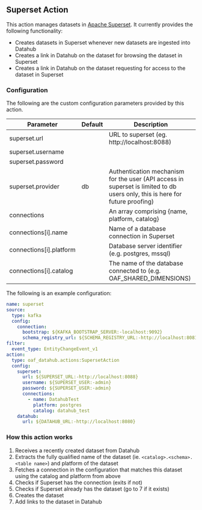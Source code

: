 ## Superset Action

This action manages datasets in
[Apache Superset](https://github.com/apache/superset). It currently
provides the following functionality:
- Creates datasets in Superset whenever new datasets are ingested
  into Datahub
- Creates a link in Datahub on the dataset for browsing the dataset
  in Superset
- Creates a link in Datahub on the dataset requesting for access to
  the dataset in Superset

### Configuration

The following are the custom configuration parameters provided by
this action.

| Parameter| Default | Description|
|-----------|---------|-----------|
| superset.url | | URL to superset (eg. http://localhost:8088)|
| superset.username | |  |
| superset.password | | |
| superset.provider | db | Authentication mechanism for the user (API access in superset is limited to db users only, this is here for future proofing) |
| connections | | An array comprising {name, platform, catalog}|
| connections[i].name | | Name of a database connection in Superset |
| connections[i].platform | | Database server identifier (e.g. postgres, mssql) |
| connections[i].catalog | | The name of the database connected to (e.g. OAF_SHARED_DIMENSIONS) |

The following is an example configuration:

```yaml
name: superset
source:
  type: kafka
  config:
    connection:
      bootstrap: ${KAFKA_BOOTSTRAP_SERVER:-localhost:9092}
      schema_registry_url: ${SCHEMA_REGISTRY_URL:-http://localhost:8081}
filter:
  event_type: EntityChangeEvent_v1
action:
  type: oaf_datahub.actions:SupersetAction
  config:
    superset:
      url: ${SUPERSET_URL:-http://localhost:8088}
      username: ${SUPERSET_USER:-admin}
      password: ${SUPERSET_USER:-admin}
      connections:
        - name: DatahubTest
          platform: postgres
          catalog: datahub_test
    datahub:
      url: ${DATAHUB_URL:-http://localhost:8080}
```

### How this action works

1. Receives a recently created dataset from Datahub
2. Extracts the fully qualified name of the dataset (ie.
  `<catalog>.<schema>.<table name>`) and platform of the dataset
3. Fetches a connection in the configuration that matches this
  dataset using the catalog and platform from above
4. Checks if Superset has the connection (exits if not)
5. Checks if Superset already has the dataset (go to 7 if it exists)
6. Creates the dataset
7. Add links to the dataset in Datahub

